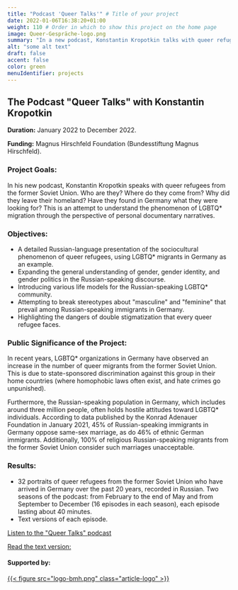 ```yaml
---
title: "Podcast 'Queer Talks'" # Title of your project
date: 2022-01-06T16:38:20+01:00
weight: 110 # Order in which to show this project on the home page
image: Queer-Gespräche-logo.png
summary: "In a new podcast, Konstantin Kropotkin talks with queer refugees from the former Soviet Union."
alt: "some alt text"
draft: false
accent: false
color: green
menuIdentifier: projects
---
```


## The Podcast "Queer Talks" with Konstantin Kropotkin

**Duration:** January 2022 to December 2022.

**Funding:** Magnus Hirschfeld Foundation (Bundesstiftung Magnus Hirschfeld).

### Project Goals:
In his new podcast, Konstantin Kropotkin speaks with queer refugees from the former Soviet Union. Who are they? Where do they come from? Why did they leave their homeland? Have they found in Germany what they were looking for? This is an attempt to understand the phenomenon of LGBTQ* migration through the perspective of personal documentary narratives.

### Objectives:
- A detailed Russian-language presentation of the sociocultural phenomenon of queer refugees, using LGBTQ* migrants in Germany as an example.
- Expanding the general understanding of gender, gender identity, and gender politics in the Russian-speaking discourse.
- Introducing various life models for the Russian-speaking LGBTQ* community.
- Attempting to break stereotypes about "masculine" and "feminine" that prevail among Russian-speaking immigrants in Germany.
- Highlighting the dangers of double stigmatization that every queer refugee faces.

### Public Significance of the Project:
In recent years, LGBTQ* organizations in Germany have observed an increase in the number of queer migrants from the former Soviet Union. This is due to state-sponsored discrimination against this group in their home countries (where homophobic laws often exist, and hate crimes go unpunished).

Furthermore, the Russian-speaking population in Germany, which includes around three million people, often holds hostile attitudes toward LGBTQ* individuals. According to data published by the Konrad Adenauer Foundation in January 2021, 45% of Russian-speaking immigrants in Germany oppose same-sex marriage, as do 46% of ethnic German immigrants. Additionally, 100% of religious Russian-speaking migrants from the former Soviet Union consider such marriages unacceptable.

### Results:
- 32 portraits of queer refugees from the former Soviet Union who have arrived in Germany over the past 20 years, recorded in Russian. Two seasons of the podcast: from February to the end of May and from September to December (16 episodes in each season), each episode lasting about 40 minutes.
- Text versions of each episode.

[Listen to the "Queer Talks" podcast](https://open.spotify.com/show/47jBaxegRHi67GSzY2Jq37)

[Read the text version:](https://www.patreon.com/sodomiumora/posts?filters%5Btag%5D=%23%D0%BA%D0%B2%D0%B8%D1%80%D0%BF%D0%BE%D0%B1%D0%B5%D0%B3%D0%B8%20%23%D0%BA%D0%B2%D0%B8%D1%80%D0%B1%D0%B5%D1%81%D0%B5%D0%B4%D1%8B)

#### Supported by:
[{{< figure src="logo-bmh.png" class="article-logo" >}}](https://mh-stiftung.de/)
